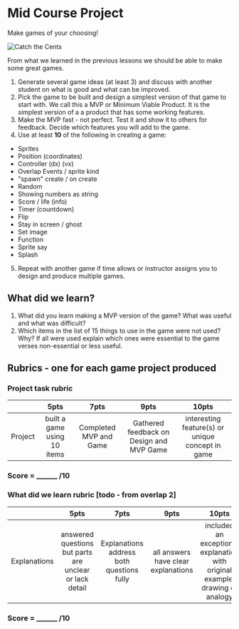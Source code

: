 # Mid Course Project

Make games of your choosing!

![Catch the Cents](/static/courses/csintro1/motion-and-events/catch-the-cents.gif)

From what we learned in the previous lessons we should be able to make some great games. 

1. Generate several game ideas (at least 3) and discuss with another student on what is good and what can be improved.
2. Pick the game to be built and design a simplest version of that game to start with. We call this a MVP or Minimum Viable Product.  It is the simplest version of a a product that has some working features.
3.  Make the MVP fast - not perfect.  Test it and show it to others for feedback.  Decide which features you will add to the game.  
4. Use at least **10** of the following in creating a game:
  * Sprites
  * Position (coordinates)
  * Controller (dx) (vx)
  * Overlap Events / sprite kind
  * "spawn" create / on create
  * Random
  * Showing numbers as string
  * Score / life (info)
  * Timer (countdown)
  * Flip
  * Stay in screen / ghost
  * Set image
  * Function
  * Sprite say
  * Splash
5. Repeat with another game if time allows or instructor assigns you to design and produce multiple games.

## What did we learn? 

1. What did you learn making a MVP version of the game?  What was useful and what was difficult?
2. Which items in the list of 15 things to use in the game were not used?  Why?  If all were used explain which ones were essential to the game verses non-essential or less useful.

## Rubrics - one for each game project produced

### Project task rubric 

|   | 5pts | 7pts | 9pts | 10pts |
|:---:|:---:|:---:|:---:|:---:|
| Project | built a game using 10 items|  Completed MVP and Game | Gathered feedback on Design and MVP Game |  interesting feature(s) or unique concept in game |

### Score = \_\_\_\_\_\_ /10 

### What did we learn rubric [todo - from overlap 2]
|   | 5pts | 7pts | 9pts | 10pts |
|:---:|:---:|:---:|:---:|:---:|
| Explanations | answered questions but parts are unclear or lack detail | Explanations address both questions fully | all answers have clear explanations | included an exceptional explanation with original example, drawing or analogy |

### Score = \_\_\_\_\_\_ /10 